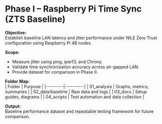 # Phase I – Raspberry Pi Time Sync (ZTS Baseline)

**Objective:**  
Establish baseline LAN latency and jitter performance under NILE Zero Trust configuration using Raspberry Pi 4B nodes.

**Scope:**  
- Measure jitter using ping, iperf3, and Chrony.  
- Validate time synchronization accuracy across air-gapped LAN.  
- Provide dataset for comparison in Phase II.

**Folder Map:**  
| Folder | Purpose |
|---------|----------|
| 01_analysis | Graphs, metrics, summaries |
| 02_data/baseline | Raw data and logs |
| 03_docs | Setup guides, diagrams |
| 04_scripts | Test automation and data collection |

**Output:**  
Baseline performance dataset and repeatable testing framework for future comparison.
